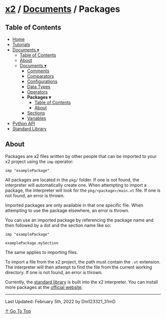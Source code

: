 # [x2](../../README.md) / [Documents](../documents.md) / Packages

## Table of Contents

- [Home](../../README.md)
- [Tutorials](../tutorials.md)
- [Documents ▾](../documents.md)
    - [Table of Contents](../documents.md#table-of-contents)
    - [About](../documents.md#about)
    - [Documents ▾](../documents.md#documents)
        - [Comments](./comments.md)
        - [Comparators](./comparators.md)
        - [Configurations](./configurations.md)
        - [Data Types](./dataTypes.md)
        - [Operators](./operators.md)
        - **Packages ▾**
            - [Table of Contents](#table-of-contents)
            - [About](#about)
        - [Sections](./sections.md)
        - [Variables](./variables.md)
- [Python API](../pythonAPI.md)
- [Standard Library](../standardLibrary.md)

## About

Packages are x2 files written by other people that can be imported to your x2 project using the `imp` operator:

```xt
imp "examplePackage"
```

All packages are located in the `pkg/` folder. If one is not found, the interpreter will automatically create one. When attempting to import a package, the interpreter will look for the `pkg/<package>/main.xt` file. If one is not found, an error is thrown.

Imported packages are only available in that one specific file. When attempting to use the package elsewhere, an error is thrown.

You can use an imported package by referencing the package name and then followed by a dot and the section name like so:

```xt
imp "examplePackage"

examplePackage.mySection
```

The same applies to importing files.

To import a file from the x2 project, the path must contain the `.xt` extension. The interpreter will then attempt to find the file from the current working directory. If one is not found, an error is thrown.

Currently, the [standard library](../standardLibrary.md) is built into the x2 interpreter. You can install more packages at the [official website](https://x2.iipython.cf/).

---

Last Updated: February 5th, 2022 by Dm123321_31mD

[↑ Go To Top](#x2--documents--packages)